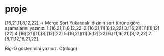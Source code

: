 # proje
[16,21,11,8,12,22] -> Merge Sort
Yukarıdaki dizinin sort türüne göre aşamalarını yazınız.
1.[16,21,11,8,12,22]
2.[16,21,11][8,12,22]
3.[16,21][11][8,12][22]
4.[16][21][11][8][12][22]
5.[16,21][11][8,12][22]
6.[11,16,21][8,12,22]
7.[8,11,12,16,21,22].


Big-O gösterimini yazınız.
O(nlogn)
